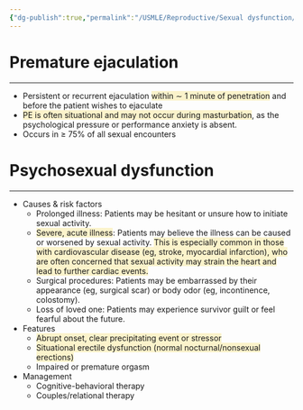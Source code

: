 ```yaml
---
{"dg-publish":true,"permalink":"/USMLE/Reproductive/Sexual dysfunction/","tags":["t1"]}
---
```


# Premature ejaculation
---
- Persistent or recurrent ejaculation <span style="background:rgba(240, 200, 0, 0.2)">within ∼ 1 minute of penetration</span> and before the patient wishes to ejaculate
- <span style="background:rgba(240, 200, 0, 0.2)">PE is often situational and may not occur during masturbation</span>, as the psychological pressure or performance anxiety is absent.
- Occurs in ≥ 75% of all sexual encounters
# Psychosexual dysfunction
---
- Causes & risk factors
	- Prolonged illness: Patients may be hesitant or unsure how to initiate sexual activity.
	- <span style="background:rgba(240, 200, 0, 0.2)">Severe, acute illness</span>: Patients may believe the illness can be caused or worsened by sexual activity.  <span style="background:rgba(240, 200, 0, 0.2)">This is especially common in those with cardiovascular disease (eg, stroke, myocardial infarction), who are often concerned that sexual activity may strain the heart and lead to further cardiac events.</span>
	- Surgical procedures: Patients may be embarrassed by their appearance (eg, surgical scar) or body odor (eg, incontinence, colostomy).
	- Loss of loved one: Patients may experience survivor guilt or feel fearful about the future.
- Features
	- <span style="background:rgba(240, 200, 0, 0.2)">Abrupt onset, clear precipitating event or stressor</span>
	- <span style="background:rgba(240, 200, 0, 0.2)">Situational erectile dysfunction (normal nocturnal/nonsexual erections)</span>
	- Impaired or premature orgasm
- Management
	- Cognitive-behavioral therapy
	- Couples/relational therapy
